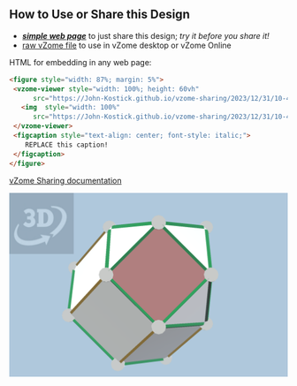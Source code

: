 
## How to Use or Share this Design

 - [***simple web page***](<https://John-Kostick.github.io/vzome-sharing/2023/12/31/10-44-23-J18-Elongated-triangular-cupola-Polygon12/>) to just share this design; *try it before you share it!*
 - [raw vZome file](<https://raw.githubusercontent.com/John-Kostick/vzome-sharing/main/2023/12/31/10-44-23-J18-Elongated-triangular-cupola-Polygon12/J18-Elongated-triangular-cupola-Polygon12.vZome>) to use in vZome desktop or vZome Online
 
 HTML for embedding in any web page:
 ```html
<figure style="width: 87%; margin: 5%">
  <vzome-viewer style="width: 100%; height: 60vh"
       src="https://John-Kostick.github.io/vzome-sharing/2023/12/31/10-44-23-J18-Elongated-triangular-cupola-Polygon12/J18-Elongated-triangular-cupola-Polygon12.vZome" >
    <img  style="width: 100%"
       src="https://John-Kostick.github.io/vzome-sharing/2023/12/31/10-44-23-J18-Elongated-triangular-cupola-Polygon12/J18-Elongated-triangular-cupola-Polygon12.png" >
  </vzome-viewer>
  <figcaption style="text-align: center; font-style: italic;">
     REPLACE this caption!
  </figcaption>
</figure>
 ```

[vZome Sharing documentation](https://vzome.github.io/vzome/sharing.html#how-it-works)

![Image](<J18-Elongated-triangular-cupola-Polygon12.png>)

